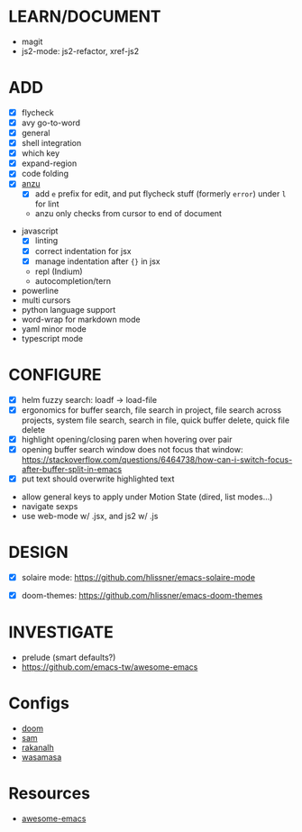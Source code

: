 # LEARN/DOCUMENT
* magit
* js2-mode: js2-refactor, xref-js2


# ADD
* [x] flycheck
* [x] avy go-to-word
* [x] general
* [x] shell integration
* [x] which key
* [x] expand-region
* [x] code folding
* [x] [anzu](https://github.com/syohex/emacs-evil-anzu)
  - [x] add `e` prefix for edit, and put flycheck stuff (formerly `error`) under `l` for lint
  - anzu only checks from cursor to end of document
* javascript
  * [x] linting
  * [x] correct indentation for jsx
  * [x] manage indentation after `{}` in jsx
  * repl (Indium)
  * autocompletion/tern
* powerline
* multi cursors
* python language support
* word-wrap for markdown mode
* yaml minor mode
* typescript mode


# CONFIGURE
* [x] helm fuzzy search: loadf -> load-file
* [x] ergonomics for buffer search, file search in project, file search across projects, system file search, search in file, quick buffer delete, quick file delete
* [x] highlight opening/closing paren when hovering over pair
* [x] opening buffer search window does not focus that window: https://stackoverflow.com/questions/6464738/how-can-i-switch-focus-after-buffer-split-in-emacs
* [x] put text should overwrite highlighted text
* allow general keys to apply under Motion State (dired, list modes...)
* navigate sexps
* use web-mode w/ .jsx, and js2 w/ .js


# DESIGN
* [x] solaire mode: https://github.com/hlissner/emacs-solaire-mode 
* [x] doom-themes: https://github.com/hlissner/emacs-doom-themes 


# INVESTIGATE
* prelude (smart defaults?)
* https://github.com/emacs-tw/awesome-emacs

# Configs
- [doom](https://github.com/hlissner/doom-emacs)
- [sam](https://github.com/sam217pa/emacs-config)
- [rakanalh](https://github.com/rakanalh/dotemacs)
- [wasamasa](https://github.com/wasamasa/dotemacs)

# Resources
- [awesome-emacs](https://github.com/emacs-tw/awesome-emacs)
